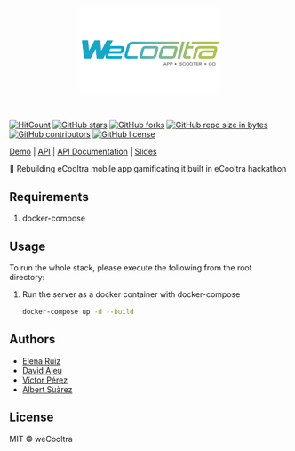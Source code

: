 <br>
<p align="center">
  <img alt="weCooltra" src="wecooltra.png" width="50%"/>
</p>
<br>

[![HitCount](http://hits.dwyl.io/AlbertSuarez/weCooltra.svg)](http://hits.dwyl.io/AlbertSuarez/weCooltra)
[![GitHub stars](https://img.shields.io/github/stars/AlbertSuarez/weCooltra.svg)](https://GitHub.com/AlbertSuarez/weCooltra/stargazers/)
[![GitHub forks](https://img.shields.io/github/forks/AlbertSuarez/weCooltra.svg)](https://GitHub.com/AlbertSuarez/weCooltra/network/)
[![GitHub repo size in bytes](https://img.shields.io/github/repo-size/AlbertSuarez/weCooltra.svg)](https://github.com/AlbertSuarez/weCooltra)
[![GitHub contributors](https://img.shields.io/github/contributors/AlbertSuarez/weCooltra.svg)](https://GitHub.com/AlbertSuarez/weCooltra/graphs/contributors/)
[![GitHub license](https://img.shields.io/github/license/AlbertSuarez/weCooltra.svg)](https://github.com/AlbertSuarez/weCooltra/blob/master/LICENSE)

[Demo](http://wecooltra.ga/) | [API](http://api.wecooltra.ga/) | [API Documentation](http://api.wecooltra.ga/ui) | [Slides](presentation.pdf)

🛵 Rebuilding eCooltra mobile app gamificating it built in eCooltra hackathon

## Requirements

1. docker-compose

## Usage

To run the whole stack, please execute the following from the root directory:

1. Run the server as a docker container with docker-compose

    ```bash
    docker-compose up -d --build
    ```

## Authors

- [Elena Ruiz](https://github.com/elena20ruiz)
- [David Aleu](https://github.com/daleu)
- [Víctor Pérez](https://github.com/victorpm5)
- [Albert Suàrez](https://github.com/AlbertSuarez)

## License

MIT © weCooltra
